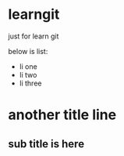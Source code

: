 learngit
========

just for learn git

below is list:
* li one
* li two 
* li three


# another title line

## sub title is here
